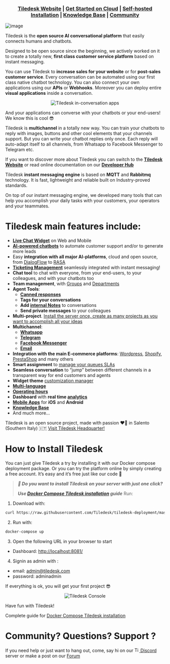 <h3 align="center">
  <b><a href="https://tiledesk.com/?utm_source=github" target="_blank">Tiledesk Website</a></b>
  |
  <b><a href="[https://panel.tiledesk.com/v3/dashboard/#/signup/?utm_source=github" target="_blank">Get Started on Cloud</a></b>
  |
  <b><a href="https://tiledesk.com/install/?utm_source=github" target="_blank">Self-hosted Installation</a></b>
  |
  <b><a href="https://gethelp.tiledesk.com/?utm_source=github" target="_blank">Knowledge Base</a></b>
  |
  <b><a href="https://developer.tiledesk.com/community/?utm_source=github" target="_blank">Community</a></b>
</h3>

![image](https://user-images.githubusercontent.com/105777233/202287304-39c49a6c-f614-45b7-bdd2-ceb57c72ed5e.png)

Tiledesk is the **open source AI conversational platform** that easily connects humans and chatbots.

Designed to be open source since the beginning, we actively worked on it to create a totally new, **first class customer service platform** based on instant messaging.

You can use Tiledesk to **increase sales for your website** or for **post-sales customer service**. Every conversation can be automated using our first class native chatbot technology.
You can also connect your own applications using our **APIs** or **Webhooks**.
Moreover you can deploy entire **visual applications** inside a conversation.

<p align="center">
  <img alt="Tiledesk in-conversation apps" src="https://user-images.githubusercontent.com/32564846/181747912-30afa85e-edad-4fa7-a0d1-8d92465a9ebb.png">
</p>

And your applications can converse with your chatbots or your end-users! We know this is cool 😎

Tiledesk is **multichannel** in a totally new way. You can train your chatbots to reply with images, buttons and other cool elements that your channels support. But you can write your chatbot replies only once. Each reply will auto-adapt itself to all channels, from Whatsapp to Facebook Messenger to Telegram etc.

If you want to discover more about Tiledesk you can switch to the <a href="https://tiledesk.com/?utm_source=github" target="_blank">**Tiledesk Website**</a> or read online documentation on our <a href="https://developer.tiledesk.com/?utm_source=github" target="_blank">**Developer Hub**</a>

Tiledesk **instant messaging engine** is based on **MQTT** and **Rabbitmq** technology. It is fast, lightweight and reliable built on Industry-proved standards.

On top of our instant messaging engine, we developed many tools that can help you accomplish your daily tasks with your customers, your operators and your teammates.

# Tiledesk **main features** include:

* **[Live Chat Widget](https://tiledesk.com/free-live-chat-widget/)** on Web and Mobile
* **[AI-powered chatbots](https://tiledesk.com/no-code-chatbot-builder/)** to automate customer support and/or to generate more leads
* Easy **integration with all major AI-platforms**, cloud and open source, from [DialogFlow](https://cloud.google.com/dialogflow) to [RASA](https://rasa.com)
* **[Ticketing Management](https://tiledesk.com/conversational-ticketing/)** seamlessly integrated with instant messaging!
* **Chat tool** to chat with everyone, from your end-users, to your colleagues, and with your chatbots too
* **Team management**, with [Groups](https://gethelp.tiledesk.com/articles/creating-groups/) and [Departments](https://tiledesk.com/2022/11/16/how-to-build-your-customer-service-with-departments/)
* **Agent Tools**: 
  * **[Canned responses](https://gethelp.tiledesk.com/articles/canned-responses-in-the-agent-chat/)** 
  * **Tags for your conversations** 
  * **Add [internal Notes](https://gethelp.tiledesk.com/articles/add-internal-notes-to-conversations/)** to conversations
  * **Send private messages** to your colleagues
* **Multi-project**. [Install the server once, create as many projects as you want to accomplish all your ideas](https://tiledesk.com/tiledesk-live-chat-for-contact-centers/)
* **Multichannel**: 
  * **[Whatsapp](https://tiledesk.com/whatsapp-chatbot-integration/)**
  * **[Telegram](https://developer.tiledesk.com/apps/telegram-integration)**
  * **[Facebook Messenger](https://tiledesk.com/facebook-integration-with-chatbot/)**
  * **[Email](https://gethelp.tiledesk.com/articles/getting-started-with-email-ticketing-in-tiledesk/)**
* **Integration with the main E-commerce platforms**: [Wordpress](https://youtu.be/o2gdC9YLj8U), [Shopify](https://youtu.be/qVdKXp8fYw4), [PrestaShop](https://youtu.be/18zUVOadUdY) and many others
* **Smart assignment** to [manage your queues SLAs](https://gethelp.tiledesk.com/articles/setting-up-automatic-assignment/)
* **Seamless conversation** to “jump” between different channels in a transparent way for end customers and agents  
* **Widget theme** [customization manager](https://gethelp.tiledesk.com/articles/customizing-the-appearance-of-the-widget/)
* **[Multi-language](https://gethelp.tiledesk.com/articles/tiledesk-language-support/)**
* **[Operating hours](https://gethelp.tiledesk.com/articles/define-the-operating-hours/)**
* **Dashboard** with **real time [analytics](https://gethelp.tiledesk.com/articles/tiledesk-analytics-101/)**
* **[Mobile Apps](https://tiledesk.com/mobile-live-chat-android-e-iphone-apps/)** for **iOS** and **Android**
* **[Knowledge Base](https://gethelp.tiledesk.com/articles/getting-started-with-help-center/)**
* And much more…

Tiledesk is an open source project, made with passion ❤️‍🔥 in Salento (Southern Italy) 🇮🇹
[Visit Tiledesk Headquarter!](https://www.google.com/maps/place/Tiledesk,+Corso+Principe+di+Piemonte,+Galatina,+Province+of+Lecce/@41.9069952,12.5304832,12z/data=!4m5!3m4!1s0x25cd7c1c2f0b961:0x2b6b6b97bfbc9638!8m2!3d40.1740762!4d18.1671877)

# How to Install Tiledesk

You can just give Tiledesk a try by installing it with our Docker compose deployment package. Or you can try the platform online by simply creating a free account. It’s easy and it’s free just like our code 🙂

> ***🚀 Do you want to install Tiledesk on your server with just one click?***
> 
> ***Use [Docker Compose Tiledesk installation](https://github.com/Tiledesk/tiledesk-deployment/blob/master/docker-compose/README.md) guide***
> Run: 
1. Download with:
```bash
curl https://raw.githubusercontent.com/Tiledesk/tiledesk-deployment/master/docker-compose/docker-compose.yml --output docker-compose.yml
```
2. Run with: 
```bash
docker-compose up
```
3. Open the following URL in your browser to start 
* Dashboard: [http://localhost:8081/](http://localhost:8081/)

4. Signin as admin with :
* email: admin@tiledesk.com
* password: adminadmin

If everything is ok, you will get your first project 😎

<p align="center">
  <img alt="Tiledesk Console" src="https://user-images.githubusercontent.com/32564846/181748122-8e8a5ee7-1cf8-4c24-b4ae-76879ec66e87.png">
</p>

Have fun with Tiledesk!

Complete guide for [Docker Compose Tiledesk installation](https://github.com/Tiledesk/tiledesk-deployment/blob/master/docker-compose/README.md)

# Community? Questions? Support ?
If you need help or just want to hang out, come, say hi on our [<img width="15" alt="Tiledesk discord" src="https://seeklogo.com/images/D/discord-color-logo-E5E6DFEF80-seeklogo.com.png"> Discord](https://discord.gg/nERZEZ7SmG) server or make a post on our [Forum](https://tiledesk.discourse.group)
